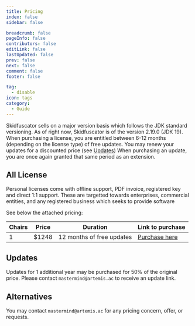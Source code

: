 ```yaml
---
title: Pricing
index: false
sidebar: false

breadcrumb: false
pageInfo: false
contributors: false
editLink: false
lastUpdated: false
prev: false
next: false
comment: false
footer: false

tag:
  - disable
icon: tags
category:
  - Guide
---
```


Skidfuscator sells on a major version basis which follows the JDK standard versioning. As of right now, Skidfuscator is of the version 2.19.0 (JDK 19). When purchasing a license, you are entitled between 6-12 months (depending on the license type) of free updates. You may renew your updates for a discounted price (see [Updates](#updates)) When purchasing an update, you are once again granted that same period as an extension. 

##   All License

Personal licenses come with offline support, PDF invoice, registered key and direct 1:1 support. These are targetted towards enterprises, commercial entities, and any registered business which seeks to provide software

See below the attached pricing:

| Chairs  |  Price |  Duration | Link to purchase |
|---|---|---|---|
| 1 | $1248  | 12 months of free updates  | [Purchase here](https://buy.stripe.com/14k5mBgd86qt1Xy4gh) |

## Updates

Updates for 1 additional year may be purchased for 50% of the original price. Please contact `mastermind@artemis.ac` to receive an update link. 

## Alternatives

You may contact `mastermind@artemis.ac` for any pricing concern, offer, or requests. 
